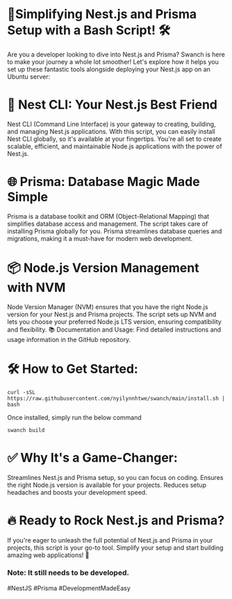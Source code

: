  # 🚀Simplifying Nest.js and Prisma Setup with a Bash Script! 🛠️

Are you a developer looking to dive into Nest.js and Prisma? Swanch is here to make your journey a whole lot smoother! Let's explore how it helps you set up these fantastic tools alongside deploying your Nest.js app on an Ubuntu server:

# 🌟 Nest CLI: Your Nest.js Best Friend

Nest CLI (Command Line Interface) is your gateway to creating, building, and managing Nest.js applications.
With this script, you can easily install Nest CLI globally, so it's available at your fingertips.
You're all set to create scalable, efficient, and maintainable Node.js applications with the power of Nest.js.

# 🌐 Prisma: Database Magic Made Simple

Prisma is a database toolkit and ORM (Object-Relational Mapping) that simplifies database access and management.
The script takes care of installing Prisma globally for you.
Prisma streamlines database queries and migrations, making it a must-have for modern web development.

# 📦 Node.js Version Management with NVM

Node Version Manager (NVM) ensures that you have the right Node.js version for your Nest.js and Prisma projects.
The script sets up NVM and lets you choose your preferred Node.js LTS version, ensuring compatibility and flexibility.
📚 Documentation and Usage:
Find detailed instructions and usage information in the GitHub repository.

# 🛠️ How to Get Started:

``` curl -sSL https://raw.githubusercontent.com/nyilynnhtwe/swanch/main/install.sh | bash ```

Once installed, simply run the below command

``` swanch build ```


# ✅ Why It's a Game-Changer:

Streamlines Nest.js and Prisma setup, so you can focus on coding.
Ensures the right Node.js version is available for your projects.
Reduces setup headaches and boosts your development speed.

# 🔥 Ready to Rock Nest.js and Prisma?
If you're eager to unleash the full potential of Nest.js and Prisma in your projects, this script is your go-to tool. Simplify your setup and start building amazing web applications! 🚀 

### Note: It still needs to be developed.

#NestJS #Prisma #DevelopmentMadeEasy



